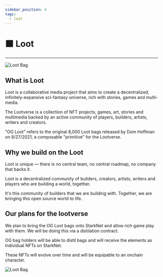 ```yaml
---
sidebar_position: 4
tags:
  - loot
---
```


# ⬛ Loot
---

![Loot Bag](/img/loot.png)

## What is Loot

Loot is a collaborative media project that aims to create a decentralized, infinitely-expansive sci-fantasy universe, rich with stories, games and multi-media.

The Lootverse is a collection of NFT projects, games, art, stories and multimedia backed by an active community of players, builders, artists, writers and creators.

"OG Loot" refers to the original 8,000 Loot bags released by Dom Hoffman on 8/27/2021, a composable "primitive" for the Lootverse.

## Why we build on the Loot

Loot is unique — there is no central team, no central roadmap, no company that backs it.

Loot is a decentralized community of builders, creators, artists, writers and players who are building a world, together.

It's this community of builders that we are building with. Together, we are bringing this open source world to life.

## Our plans for the lootverse

We plan to bring the OG Loot bags onto StarkNet and allow rich game play with them. We will be doing this via a distilation contract. 

OG bag holders will be able to distil bags and will receive the elements as individual NFTs on StarkNet.

These NFTs will evolve over time and will be equipable to an onchain character.

![Loot Bag](/img/game/loot-distilation.png)